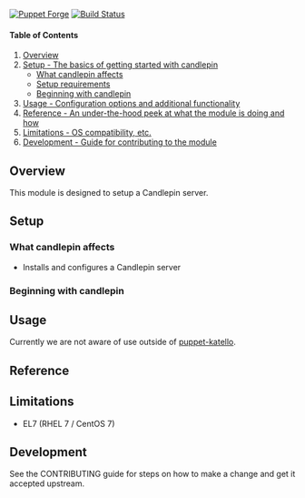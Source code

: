 [![Puppet Forge](http://img.shields.io/puppetforge/v/katello/candlepin.svg)](https://forge.puppetlabs.com/katello/candlepin)
[![Build Status](https://travis-ci.org/Katello/puppet-candlepin.svg?branch=master)](https://travis-ci.org/Katello/puppet-candlepin)
#### Table of Contents

1. [Overview](#overview)
2. [Setup - The basics of getting started with candlepin](#setup)
    * [What candlepin affects](#what-candlepin-affects)
    * [Setup requirements](#setup-requirements)
    * [Beginning with candlepin](#beginning-with-candlepin)
3. [Usage - Configuration options and additional functionality](#usage)
4. [Reference - An under-the-hood peek at what the module is doing and how](#reference)
5. [Limitations - OS compatibility, etc.](#limitations)
6. [Development - Guide for contributing to the module](#development)

## Overview

This module is designed to setup a Candlepin server.

## Setup

### What candlepin affects

* Installs and configures a Candlepin server

### Beginning with candlepin

## Usage

Currently we are not aware of use outside of [puppet-katello](https://github.com/Katello/puppet-katello).

## Reference

## Limitations

* EL7 (RHEL 7 / CentOS 7)

## Development

See the CONTRIBUTING guide for steps on how to make a change and get it accepted upstream.
